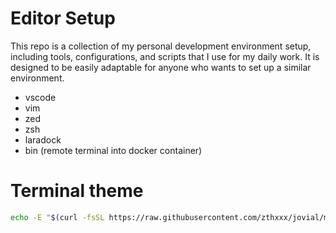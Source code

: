 # Editor Setup

This repo is a collection of my personal development environment setup, including tools, configurations, and scripts that I use for my daily work. It is designed to be easily adaptable for anyone who wants to set up a similar environment.

*   vscode
*   vim
*   zed
*   zsh
*   laradock
*   bin (remote terminal into docker container)

# Terminal theme

```sh
echo -E "$(curl -fsSL https://raw.githubusercontent.com/zthxxx/jovial/master/jovial.zsh-theme)" > ~/.oh-my-zsh/themes/jovial.zsh-theme
```